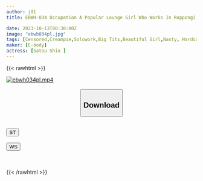 ```yaml
---
author: j91
title: EBWH-034 Occupation A Popular Lounge Girl Who Works In Roppongi. Staying Overnight With An Attractive Slim Big-breasted JD Who Is In Love With Me And Having Sex With Him. Shio Sato.

date: 2023-10-13T00:30:00Z
image: "ebwh034pl.jpg"
tags: [Censored,Creampie,Solowork,Big Tits,Beautiful Girl,Nasty, Hardcore,Slender	]
maker: [E-body]
actress: [Satou Shio ]
---
```



{{< rawhtml >}}

<div class="video" data-videoid="goxv86ZPgKsqKw8">
    <a href="javascript:;">
        <img src="https://my.j91.asia/posts/ebwh034pl/ebwh034pl.jpg" width="WIDTH" height="HEIGHT" alt="ebwh034pl.mp4" loading="lazy">
    </a>
</div>

<script type="text/javascript" src="https://j91.asia/asset/on-demand-st.js"></script>

<br>
  <link rel="stylesheet" href="https://j91.asia/asset/bs5.css">
  
  <center>
  <button class="btn btn-primary" type="button" data-bs-toggle="collapse" data-bs-target=".multi-collapse" aria-expanded="false" aria-controls="multiCollapseExample1 multiCollapseExample2"><h2>Download</h2></button></center>
</p>
<div class="row">
  <div class="col">
    <div class="collapse multi-collapse" id="multiCollapseExample1">
      <div class="card card-body">
	      	      <br>
<div class="buttons">  
<a href="https://streamtape.to/v/goxv86ZPgKsqKw8"><button class="btn-hover color-3"><i class="fa fa-download"></i> ST</button></a></div>
    </div>
  </div>
</div>
  <div class="col">
    <div class="collapse multi-collapse" id="multiCollapseExample2">
      <div class="card card-body">
	      <br>
<div class="buttons">
    <a href="https://wolfstream.tv/qh9yyu69zq1h"><button class="btn-hover color-9"><i class="fa fa-download"></i> WS</button></a></div>
<br><br>
      </div>
    </div>
  </div>
</div>

{{< /rawhtml >}}
